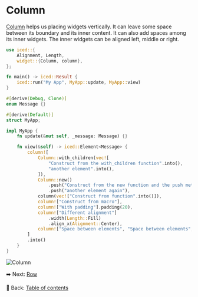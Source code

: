 # Column

[Column](https://docs.rs/iced/0.13.1/iced/widget/struct.Column.html) helps us placing widgets vertically.
It can leave some space between its boundary and its inner content.
It can also add spaces among its inner widgets.
The inner widgets can be aligned left, middle or right.

```rust
use iced::{
    Alignment, Length,
    widget::{Column, column},
};

fn main() -> iced::Result {
    iced::run("My App", MyApp::update, MyApp::view)
}

#[derive(Debug, Clone)]
enum Message {}

#[derive(Default)]
struct MyApp;

impl MyApp {
    fn update(&mut self, _message: Message) {}

    fn view(&self) -> iced::Element<Message> {
        column![
            Column::with_children(vec![
                "Construct from the with_children function".into(),
                "another element".into(),
            ]),
            Column::new()
                .push("Construct from the new function and the push method")
                .push("another element again"),
            column(vec!["Construct from function".into()]),
            column!["Construct from macro"],
            column!["With padding"].padding(20),
            column!["Different alignment"]
                .width(Length::Fill)
                .align_x(Alignment::Center),
            column!["Space between elements", "Space between elements",].spacing(20),
        ]
        .into()
    }
}
```

![Column](./pic/column.png)

:arrow_right: Next: [Row](./row.md)

:blue_book: Back: [Table of contents](./../README.md)
